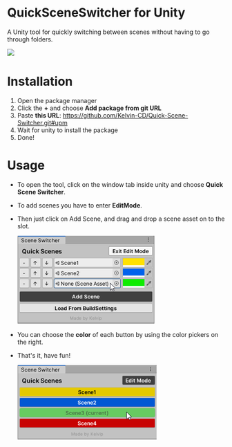 # QuickSceneSwitcher for Unity
A Unity tool for quickly switching between scenes without having to go through folders.

![](Demo.gif)

# Installation

  1. Open the package manager
  2. Click the **+** and choose **Add package from git URL**
  3. Paste **this URL**: https://github.com/Kelvin-CD/Quick-Scene-Switcher.git#upm
  4. Wait for unity to install the package
  5. Done!

# Usage

- To open the tool, click on the window tab inside unity and choose **Quick Scene Switcher**.
- To add scenes you have to enter **EditMode**.
- Then just click on Add Scene, and drag and drop a scene asset on to the slot.

  ![](AddScene.png)

- You can choose the **color** of each button by using the color pickers on the right.
- That's it, have fun!

  ![](SceneSwitcher.png)


